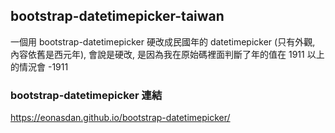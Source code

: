 ## bootstrap-datetimepicker-taiwan

一個用 bootstrap-datetimepicker 硬改成民國年的 datetimepicker (只有外觀, 內容依舊是西元年), 會說是硬改, 是因為我在原始碼裡面判斷了年的值在 1911 以上的情況會 -1911

### bootstrap-datetimepicker 連結

https://eonasdan.github.io/bootstrap-datetimepicker/
